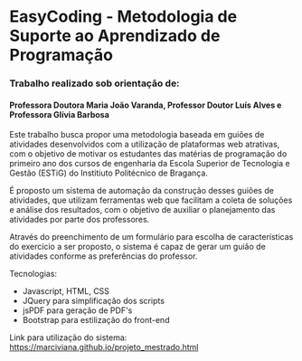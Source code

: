 # EasyCoding - Metodologia de Suporte ao Aprendizado de Programação
### Trabalho realizado sob orientação de:
#### Professora Doutora Maria João Varanda, Professor Doutor Luís Alves e Professora Glívia Barbosa
Este trabalho busca propor uma metodologia baseada em guiões de atividades desenvolvidos com a utilização de plataformas web atrativas, 
com o objetivo de motivar os estudantes das matérias de programação do primeiro ano dos cursos de engenharia da Escola Superior de 
Tecnologia e Gestão (ESTiG) do Institiuto Politécnico de Bragança.

É proposto um sistema de automação da construção desses guiões de atividades, que utilizam ferramentas web que facilitam a coleta 
de soluções e análise dos resultados, com o objetivo de auxiliar o planejamento das atividades por parte dos professores. 

Através do preenchimento de um formulário para escolha de características do exercício a ser proposto, o sistema é capaz de gerar 
um guião de atividades conforme as preferências do professor.

Tecnologias:
- Javascript, HTML, CSS
- JQuery para simplificação dos scripts
- jsPDF para geração de PDF's
- Bootstrap para estilização do front-end

Link para utilização do sistema: https://marciviana.github.io/projeto_mestrado.html
